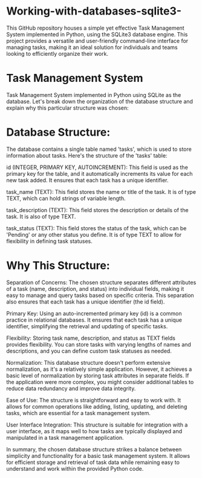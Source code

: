 # Working-with-databases-sqlite3-
This GitHub repository houses a simple yet effective Task Management System implemented in Python, using the SQLite3 database engine. This project provides a versatile and user-friendly command-line interface for managing tasks, making it an ideal solution for individuals and teams looking to efficiently organize their work.

# Task Management System


Task Management System implemented in Python using SQLite as the database. Let's break down the organization of the database structure and explain why this particular structure was chosen:

# Database Structure:

The database contains a single table named 'tasks', which is used to store information about tasks. Here's the structure of the 'tasks' table:

id (INTEGER, PRIMARY KEY, AUTOINCREMENT): This field is used as the primary key for the table, and it automatically increments its value for each new task added. It ensures that each task has a unique identifier.

task_name (TEXT): This field stores the name or title of the task. It is of type TEXT, which can hold strings of variable length.

task_description (TEXT): This field stores the description or details of the task. It is also of type TEXT.

task_status (TEXT): This field stores the status of the task, which can be 'Pending' or any other status you define. It is of type TEXT to allow for flexibility in defining task statuses.

# Why This Structure:

Separation of Concerns: The chosen structure separates different attributes of a task (name, description, and status) into individual fields, making it easy to manage and query tasks based on specific criteria. This separation also ensures that each task has a unique identifier (the id field).

Primary Key: Using an auto-incremented primary key (id) is a common practice in relational databases. It ensures that each task has a unique identifier, simplifying the retrieval and updating of specific tasks.

Flexibility: Storing task name, description, and status as TEXT fields provides flexibility. You can store tasks with varying lengths of names and descriptions, and you can define custom task statuses as needed.

Normalization: This database structure doesn't perform extensive normalization, as it's a relatively simple application. However, it achieves a basic level of normalization by storing task attributes in separate fields. If the application were more complex, you might consider additional tables to reduce data redundancy and improve data integrity.

Ease of Use: The structure is straightforward and easy to work with. It allows for common operations like adding, listing, updating, and deleting tasks, which are essential for a task management system.

User Interface Integration: This structure is suitable for integration with a user interface, as it maps well to how tasks are typically displayed and manipulated in a task management application.

In summary, the chosen database structure strikes a balance between simplicity and functionality for a basic task management system. It allows for efficient storage and retrieval of task data while remaining easy to understand and work within the provided Python code.
